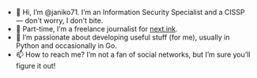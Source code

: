 - 👋 Hi, I’m @janiko71. I’m an Information Security Specialist and a CISSP — don't worry, I don't bite.
- 📰 Part-time, I’m a freelance journalist for [next.ink](https://next.ink/public-profile/?id=41).
- 👀 I’m passionate about developing useful stuff (for me), usually in Python and occasionally in Go.
- 📫 How to reach me? I’m not a fan of social networks, but I’m sure you’ll figure it out!

<!---
janiko71/janiko71 is a ✨ special ✨ repository because its `README.md` (this file) appears on your GitHub profile.
You can click the Preview link to take a look at your changes.
--->
